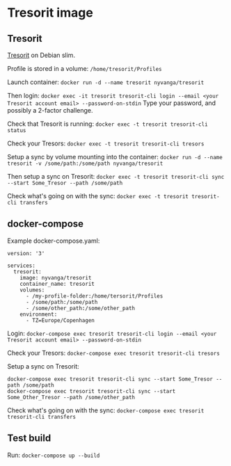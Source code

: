 # Tresorit image

## Tresorit
[Tresorit](https://tresorit.com) on Debian slim.

Profile is stored in a volume: ```/home/tresorit/Profiles```

Launch container: ```docker run -d --name tresorit nyvanga/tresorit```

Then login: ```docker exec -it tresorit tresorit-cli login --email <your Tresorit account email> --password-on-stdin```
Type your password, and possibly a 2-factor challenge.

Check that Tresorit is running: ```docker exec -t tresorit tresorit-cli status```

Check your Tresors: ```docker exec -t tresorit tresorit-cli tresors```

Setup a sync by volume mounting into the container: ```docker run -d --name tresorit -v /some/path:/some/path nyvanga/tresorit```

Then setup a sync on Tresorit: ```docker exec -t tresorit tresorit-cli sync --start Some_Tresor --path /some/path```

Check what's going on with the sync: ```docker exec -t tresorit tresorit-cli transfers```

## docker-compose

Example docker-compose.yaml:
```
version: '3'

services:
  tresorit:
    image: nyvanga/tresorit
    container_name: tresorit
    volumes:
      - /my-profile-folder:/home/tersorit/Profiles
      - /some/path:/some/path
      - /some/other_path:/some/other_path
    environment:
      - TZ=Europe/Copenhagen
```
Login: ```docker-compose exec tresorit tresorit-cli login --email <your Tresorit account email> --password-on-stdin```

Check your Tresors: ```docker-compose exec tresorit tresorit-cli tresors```

Setup a sync on Tresorit:
```
docker-compose exec tresorit tresorit-cli sync --start Some_Tresor --path /some/path
docker-compose exec tresorit tresorit-cli sync --start Some_Other_Tresor --path /some/other_path
```

Check what's going on with the sync: ```docker-compose exec tresorit tresorit-cli transfers```

## Test build

Run: ```docker-compose up --build```
